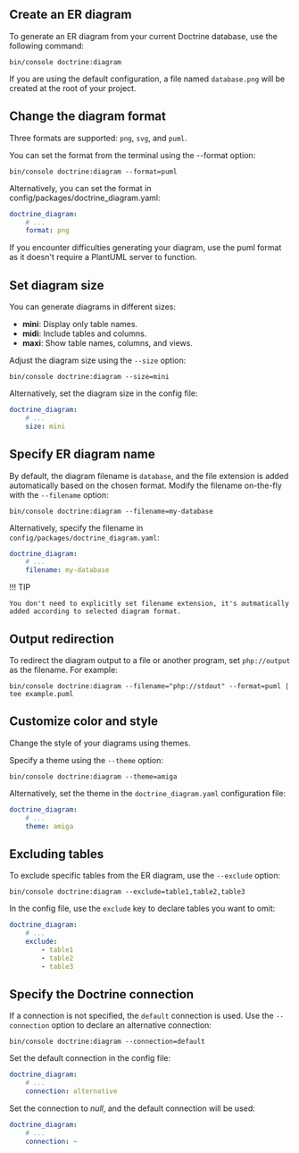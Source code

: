 ## Create an ER diagram

To generate an ER diagram from your current Doctrine database, use the following
command:

```console
bin/console doctrine:diagram
```

If you are using the default configuration, a file named `database.png` will be
created at the root of your project.

## Change the diagram format

Three formats are supported: `png`, `svg`, and `puml`.

You can set the format from the terminal using the --format option:

```console
bin/console doctrine:diagram --format=puml
```

Alternatively, you can set the format in config/packages/doctrine_diagram.yaml:

```yaml
doctrine_diagram:
    # ...
    format: png
```

If you encounter difficulties generating your diagram, use the puml format as it
doesn't require a PlantUML server to function.

## Set diagram size

You can generate diagrams in different sizes:

* **mini**: Display only table names.
* **midi**: Include tables and columns.
* **maxi**: Show table names, columns, and views.

Adjust the diagram size using the `--size` option:

```console
bin/console doctrine:diagram --size=mini
```

Alternatively, set the diagram size in the config file:

```yaml
doctrine_diagram:
    # ...
    size: mini
```

## Specify ER diagram name

By default, the diagram filename is `database`, and the file extension is added
automatically based on the chosen format. Modify the filename on-the-fly with
the `--filename` option:

```console
bin/console doctrine:diagram --filename=my-database
```

Alternatively, specify the filename in `config/packages/doctrine_diagram.yaml`:

```yaml
doctrine_diagram:
    # ...
    filename: my-database
```

!!! TIP

    You don't need to explicitly set filename extension, it's autmatically added according to selected diagram format.

## Output redirection

To redirect the diagram output to a file or another program, set `php://output`
as the filename. For example:

```console 
bin/console doctrine:diagram --filename="php://stdout" --format=puml | tee example.puml
```

## Customize color and style

Change the style of your diagrams using themes.

Specify a theme using the `--theme` option:

```console
bin/console doctrine:diagram --theme=amiga
```

Alternatively, set the theme in the `doctrine_diagram.yaml` configuration file:

```yaml
doctrine_diagram:
    # ...
    theme: amiga
```

## Excluding tables

To exclude specific tables from the ER diagram, use the `--exclude`
option:

```console
bin/console doctrine:diagram --exclude=table1,table2,table3
```

In the config file, use the `exclude` key to declare tables you want to omit:

```yaml
doctrine_diagram:
    # ...
    exclude:
        - table1
        - table2
        - table3
```

## Specify the Doctrine connection

If a connection is not specified, the `default` connection is used. Use
the `--connection` option to declare an alternative connection:

```console
bin/console doctrine:diagram --connection=default
```

Set the default connection in the config file:

```yaml
doctrine_diagram:
    # ...
    connection: alternative
```

Set the connection to _null_, and the default connection will be used:

```yaml
doctrine_diagram:
    # ...
    connection: ~
```
